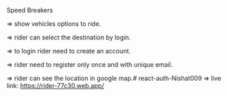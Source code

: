Speed Breakers

=> show vehicles options to ride.

=> rider can select the destination by login.

=> to login rider need to create an account.

=> rider need to register only once and with unique email.

=> rider can see the location in google map.# react-auth-Nishat009
=> live link: https://rider-77c30.web.app/
